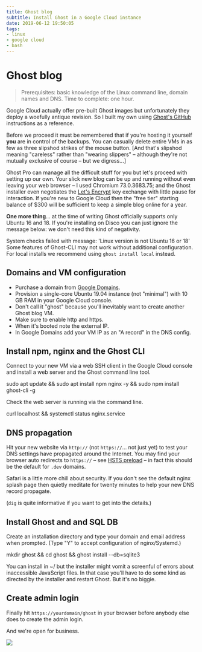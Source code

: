 ```yaml
---
title: Ghost blog
subtitle: Install Ghost in a Google Cloud instance
date: 2019-06-12 19:50:05
tags:
- linux
- google cloud
- bash
---
```


# Ghost blog

> Prerequisites: basic knowledge of the Linux command line, domain names and DNS.
> Time to complete: one hour.

Google Cloud actually offer pre-built Ghost images but unfortunately they deploy a woefully antique revision. So I built my own using [Ghost's GitHub](https://github.com/TryGhost/Ghost/) instructions as a reference.

Before we proceed it must be remembered that if you're hosting it yourself **you** are in control of the backups. You can casually delete entire VMs in as few as three slipshod strikes of the mouse button. [And that's slipshod meaning "careless" rather than "wearing slippers" – although they're not mutually exclusive of course – but we digress...]

Ghost Pro can manage all the difficult stuff for you but let's proceed with setting up our own. Your slick new blog can be up and running without even leaving your web browser – I used Chromium 73.0.3683.75; and the Ghost installer even negotiates the [Let's Encrypt](https://letsencrypt.org/) key exchange with little pause for interaction. If you're new to Google Cloud then the "free tier" starting balance of $300 will be sufficient to keep a simple blog online for a year.

**One more thing**... at the time of writing Ghost officially supports only Ubuntu 16 and 18. If you're installing on Disco you can just ignore the message below: we don't need this kind of negativity.

System checks failed with message: 'Linux version is not Ubuntu 16 or 18'
Some features of Ghost-CLI may not work without additional configuration.
For local installs we recommend using `ghost install local` instead.

## Domains and VM configuration
- Purchase a domain from [Google Domains](http://domains.google).
- Provision a single-core Ubuntu 19.04 instance (not "minimal") with 10 GB RAM in your Google Cloud console.
- Don't call it "ghost" because you'll inevitably want to create another Ghost blog VM.
- Make sure to enable http and https.
- When it's booted note the external IP.
- In Google Domains add your VM IP as an "A record" in the DNS config.

## Install npm, nginx and the Ghost CLI
Connect to your new VM via a web SSH client in the Google Cloud console and install a web server and the Ghost command line tool.

sudo apt update && sudo apt install npm nginx -y && sudo npm install ghost-cli -g

Check the web server is running via the command line.

curl localhost && systemctl status nginx.service

## DNS propagation
Hit your new website via `http://` (not `https://`... not just yet) to test your DNS settings have propagated around the Internet. You may find your browser auto redirects to `https://` – see [HSTS preload](https://hstspreload.org/) – in fact this should be the default for `.dev` domains.

Safari is a little more chill about security. If you don't see the default nginx splash page then quietly meditate for twenty minutes to help your new DNS record propagate.

(`dig` is quite informative if you want to get into the details.)

## Install Ghost and and SQL DB
Create an installation directory and type your domain and email address when prompted. (Type "Y" to accept configuration of nginx/Systemd.)

mkdir ghost && cd ghost && ghost install --db=sqlite3

You can install in ~/ but the installer might vomit a screenful of errors about inaccessible JavaScript files. In that case you'll have to do some kind as directed by the installer and restart Ghost. But it's no biggie.

## Create admin login
Finally hit `https://yourdomain/ghost` in your browser before anybody else does to create the admin login.

And we're open for business.

![](https://images.unsplash.com/photo-1473187983305-f615310e7daa?ixlib=rb-1.2.1&amp;q=80&amp;fm=jpg&amp;crop=entropy&amp;cs=tinysrgb&amp;w=1080&amp;fit=max&amp;ixid=eyJhcHBfaWQiOjExNzczfQ)
